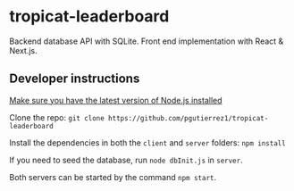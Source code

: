 # tropicat-leaderboard

Backend database API with SQLite. Front end implementation with React & Next.js.

## Developer instructions

[Make sure you have the latest version of Node.js installed](https://nodejs.org/)

Clone the repo: `git clone https://github.com/pgutierrez1/tropicat-leaderboard`

Install the dependencies in both the `client` and `server` folders: `npm install`

If you need to seed the database, run `node dbInit.js` in `server`.

Both servers can be started by the command `npm start`.
